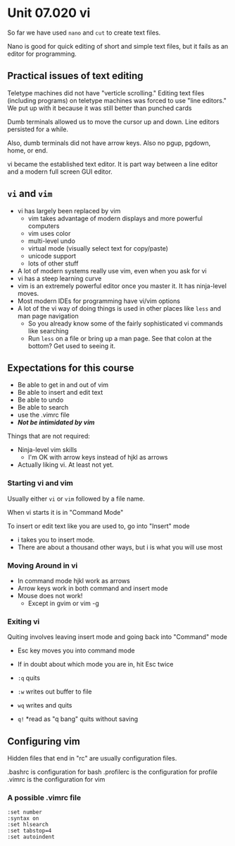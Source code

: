 # Unit 07.020 vi

So far we have used ```nano``` and ```cut``` to create text files.

Nano is good for quick editing of short and simple text files, but it fails as an editor for programming.

## Practical issues of text editing

Teletype machines did not have "verticle scrolling." Editing text files (including programs) on teletype machines was forced to use "line editors." We put up with it because it was still better than punched cards

Dumb terminals allowed us to move the cursor up and down.  Line editors persisted for a while.

Also, dumb terminals did not have arrow keys.  Also no pgup, pgdown, home, or end.

vi became the established text editor.  It is part way between a line editor and a modern full screen GUI editor.

## ```vi``` and ```vim```

* vi  has largely been replaced by vim
  * vim takes advantage of modern displays and more powerful computers
  * vim uses color
  * multi-level undo
  * virtual mode (visually select text for copy/paste)
  * unicode support
  * lots of other stuff
* A lot of modern systems really use vim, even when you ask for vi
* vi has a steep learning curve
* vim is an extremely powerful editor once you master it.  It has ninja-level moves.
* Most modern IDEs for programming have vi/vim options
* A lot of the vi way of doing things is used in other places like ```less``` and man page navigation
  * So you already know some of the fairly sophisticated vi commands like searching
  * Run ```less``` on a file or bring up a man page.  See that colon at the bottom?  Get used to seeing it.

## Expectations for this course

* Be able to get in and out of vim
* Be able to insert and edit text
* Be able to undo
* Be able to search
* use the .vimrc file
* ***Not be intimidated by vim***

Things that are not required:

* Ninja-level vim skills
  * I'm OK with arrow keys instead of hjkl as arrows
* Actually liking vi.  At least not yet.

### Starting vi and vim

Usually either ```vi``` or ```vim``` followed by a file name.

When vi starts it is in "Command Mode"

To insert or edit text like you are used to, go into "Insert" mode

  * i takes you to insert mode.
  * There are about a thousand other ways, but i is what you will use most

### Moving Around in vi

* In command mode hjkl work as arrows
* Arrow keys work in both command and insert mode
* Mouse does not work!
  * Except in gvim or vim -g

### Exiting vi

Quiting involves leaving insert mode and going back into "Command" mode

* Esc key moves you into command mode
* If in doubt about which mode you are in, hit Esc twice

* ```:q``` quits
* ```:w``` writes out buffer to file
* ```wq``` writes and quits
* ```q!``` *read as "q bang" quits without saving


## Configuring vim

Hidden files that end in "rc" are usually configuration files.

.bashrc is configuration for bash
.profilerc is the configuration for profile
.vimrc is the configuration for vim

### A possible .vimrc file

```text
:set number
:syntax on
:set hlsearch
:set tabstop=4
:set autoindent
```